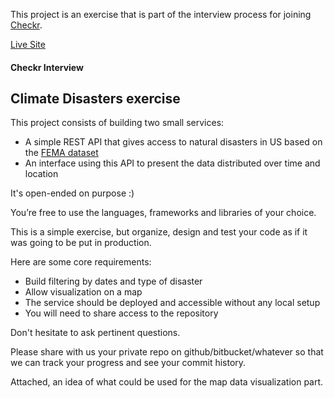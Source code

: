 This project is an exercise that is part of the interview process for joining [Checkr](https://api.checkr.com).

[Live Site](us-climate-disasters.herokuapp.com)

#### Checkr Interview
## Climate Disasters exercise

This project consists of building two small services:

 - A simple REST API that gives access to natural disasters in US based on the [FEMA dataset](https://www.fema.gov/api/open/v1/DisasterDeclarationsSummaries.csv)
 - An interface using this API to present the data distributed over time and location

It's open-ended on purpose :)

You’re free to use the languages, frameworks and libraries of your choice.

This is a simple exercise, but organize, design and test your code as if it was going to be put in production.

Here are some core requirements:

 - Build filtering by dates and type of disaster
 - Allow visualization on a map
 - The service should be deployed and accessible without any local setup
 - You will need to share access to the repository

Don't hesitate to ask pertinent questions.

Please share with us your private repo on github/bitbucket/whatever so that we can track your progress and see your commit history.

Attached, an idea of what could be used for the map data visualization part.
